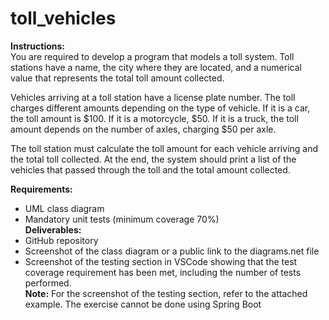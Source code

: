 # toll_vehicles
**Instructions:**  
You are required to develop a program that models a toll system. Toll stations have a name, the city where they are located, and a numerical value that represents the total toll amount collected.  

Vehicles arriving at a toll station have a license plate number. The toll charges different amounts depending on the type of vehicle. If it is a car, the toll amount is $100. If it is a motorcycle, $50. If it is a truck, the toll amount depends on the number of axles, charging $50 per axle.  

The toll station must calculate the toll amount for each vehicle arriving and the total toll collected. At the end, the system should print a list of the vehicles that passed through the toll and the total amount collected.  



**Requirements:**  
- UML class diagram  
- Mandatory unit tests (minimum coverage 70%)  
**Deliverables:**  
- GitHub repository  
- Screenshot of the class diagram or a public link to the diagrams.net file  
- Screenshot of the testing section in VSCode showing that the test coverage requirement has been met, including the number of tests performed.  
**Note:** For the screenshot of the testing section, refer to the attached example. The exercise cannot be done using Spring Boot